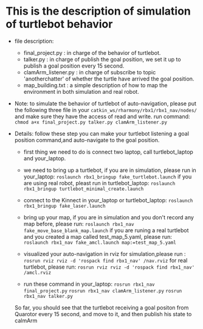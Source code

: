 # This is the description of simulation of turtlebot behavior

* file description:
   * final_project.py : in charge of the behavior of turtlebot.
   * talker.py : in charge of publish the goal position, we set it up to publish a goal position every 15 second.
   * clamArm_listener.py : in charge of subscribe to topic 'anotherchatter' of whether the turtle have arrived the goal position.
   * map_building.txt : a simple description of how to map the environment in both simulation and real robot.

* Note: 
   to simulate the behavior of turtlebot of auto-navigation, please put the following three file in your
	`catkin_ws/rharmony/rbx1/rbx1_nav/nodes/`
   and make sure they have the access of read and write. run command:
	`chmod a+x final_project.py talker.py clamArm_listener.py`

* Details: follow these step you can make your turtlebot listening a goal position command,and auto-navigate to the goal position.
   * first thing we need to do is connect two laptop, call turtlebot_laptop and your_laptop.  
   * we need to bring up a turtlebot, if you are in simulation, please run in your_laptop: 
       `roslaunch rbx1_bringup fake_turtlebot.launch` 
     if you are using real robot, pleast run in turtlebot_laptop:
	`roslaunch rbx1_bringup turtlebot_minimal_create.launch`
  
   * connect to the Kinnect in your_laptop or turtlebot_laptop:
 	`roslaunch rbx1_bringup fake_laser.launch`

   * bring up your map, if you are in simulation and you don't record any map before, please run:
	`roslaunch rbx1_nav fake_move_base_blank_map.launch`
     if you are runing a real turtlebot and you created a map called test_map_5.yaml, please run:
	`roslaunch rbx1_nav fake_amcl.launch map:=test_map_5.yaml`
   
   * visualized your auto-navigation in rviz
     for simulation,please run : 
	`rosrun rviz rviz -d 'rospack find rbx1_nav' /nav.rviz`
     for real turtlebot, please run: 
	`rosrun rviz rviz -d 'rospack find rbx1_nav' /amcl.rviz`
   
   * run these command in your_laptop:
	`rosrun rbx1_nav final_project.py`
	`rosrun rbx1_nav clamArm_listener.py`
	`rosrun rbx1_nav talker.py`
  

  So far, you should see that the turtlebot receiving a goal positon from Quarotor every 15 second, and move to it, and then publish his state to calmArm


